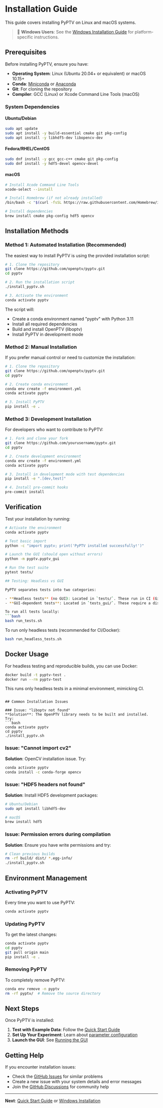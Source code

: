 # Installation Guide

This guide covers installing PyPTV on Linux and macOS systems.

> 📝 **Windows Users**: See the [Windows Installation Guide](windows-installation.md) for platform-specific instructions.

## Prerequisites

Before installing PyPTV, ensure you have:

- **Operating System**: Linux (Ubuntu 20.04+ or equivalent) or macOS 10.15+
- **Conda**: [Miniconda](https://docs.conda.io/en/latest/miniconda.html) or [Anaconda](https://www.anaconda.com/products/distribution)
- **Git**: For cloning the repository
- **Compiler**: GCC (Linux) or Xcode Command Line Tools (macOS)

### System Dependencies

#### Ubuntu/Debian
```bash
sudo apt update
sudo apt install -y build-essential cmake git pkg-config
sudo apt install -y libhdf5-dev libopencv-dev
```

#### Fedora/RHEL/CentOS
```bash
sudo dnf install -y gcc gcc-c++ cmake git pkg-config
sudo dnf install -y hdf5-devel opencv-devel
```

#### macOS
```bash
# Install Xcode Command Line Tools
xcode-select --install

# Install Homebrew (if not already installed)
/bin/bash -c "$(curl -fsSL https://raw.githubusercontent.com/Homebrew/install/HEAD/install.sh)"

# Install dependencies
brew install cmake pkg-config hdf5 opencv
```

## Installation Methods

### Method 1: Automated Installation (Recommended)

The easiest way to install PyPTV is using the provided installation script:

```bash
# 1. Clone the repository
git clone https://github.com/openptv/pyptv.git
cd pyptv

# 2. Run the installation script
./install_pyptv.sh

# 3. Activate the environment
conda activate pyptv
```

The script will:
- Create a conda environment named "pyptv" with Python 3.11
- Install all required dependencies
- Build and install OpenPTV (liboptv)
- Install PyPTV in development mode

### Method 2: Manual Installation

If you prefer manual control or need to customize the installation:

```bash
# 1. Clone the repository
git clone https://github.com/openptv/pyptv.git
cd pyptv

# 2. Create conda environment
conda env create -f environment.yml
conda activate pyptv

# 3. Install PyPTV
pip install -e .
```

### Method 3: Development Installation

For developers who want to contribute to PyPTV:

```bash
# 1. Fork and clone your fork
git clone https://github.com/yourusername/pyptv.git
cd pyptv

# 2. Create development environment
conda env create -f environment.yml
conda activate pyptv

# 3. Install in development mode with test dependencies
pip install -e ".[dev,test]"

# 4. Install pre-commit hooks
pre-commit install
```

## Verification

Test your installation by running:

```bash
# Activate the environment
conda activate pyptv

# Test basic import
python -c "import pyptv; print('PyPTV installed successfully!')"

# Launch the GUI (should open without errors)
python -m pyptv.pyptv_gui

# Run the test suite
pytest tests/

## Testing: Headless vs GUI

PyPTV separates tests into two categories:

- **Headless tests** (no GUI): Located in `tests/`. These run in CI (GitHub Actions) and Docker, and do not require a display.
- **GUI-dependent tests**: Located in `tests_gui/`. These require a display and are run locally or with Xvfb.

To run all tests locally:
```bash
bash run_tests.sh
```
To run only headless tests (recommended for CI/Docker):
```bash
bash run_headless_tests.sh
```

## Docker Usage

For headless testing and reproducible builds, you can use Docker:
```bash
docker build -t pyptv-test .
docker run --rm pyptv-test
```
This runs only headless tests in a minimal environment, mimicking CI.
```

## Common Installation Issues

### Issue: "liboptv not found"
**Solution**: The OpenPTV library needs to be built and installed. Try:
```bash
conda activate pyptv
cd pyptv
./install_pyptv.sh
```

### Issue: "Cannot import cv2"
**Solution**: OpenCV installation issue. Try:
```bash
conda activate pyptv
conda install -c conda-forge opencv
```

### Issue: "HDF5 headers not found"
**Solution**: Install HDF5 development packages:
```bash
# Ubuntu/Debian
sudo apt install libhdf5-dev

# macOS
brew install hdf5
```

### Issue: Permission errors during compilation
**Solution**: Ensure you have write permissions and try:
```bash
# Clean previous builds
rm -rf build/ dist/ *.egg-info/
./install_pyptv.sh
```

## Environment Management

### Activating PyPTV
Every time you want to use PyPTV:
```bash
conda activate pyptv
```

### Updating PyPTV
To get the latest changes:
```bash
conda activate pyptv
cd pyptv
git pull origin main
pip install -e .
```

### Removing PyPTV
To completely remove PyPTV:
```bash
conda env remove -n pyptv
rm -rf pyptv/  # Remove the source directory
```

## Next Steps

Once PyPTV is installed:

1. **Test with Example Data**: Follow the [Quick Start Guide](quick-start.md)
2. **Set Up Your Experiment**: Learn about [parameter configuration](parameter-migration.md)
3. **Launch the GUI**: See [Running the GUI](running-gui.md)

## Getting Help

If you encounter installation issues:

- Check the [GitHub Issues](https://github.com/openptv/pyptv/issues) for similar problems
- Create a new issue with your system details and error messages
- Join the [GitHub Discussions](https://github.com/openptv/pyptv/discussions) for community help

---

**Next**: [Quick Start Guide](quick-start.md) or [Windows Installation](windows-installation.md)

